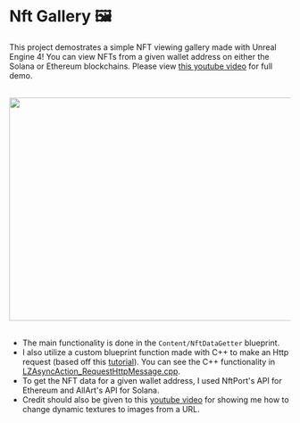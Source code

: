 # Nft Gallery 🖼️
This project demostrates a simple NFT viewing gallery made with Unreal Engine 4! You can view NFTs from a given wallet address on either the Solana or Ethereum blockchains. Please view [this youtube video](https://youtu.be/XgU5Lh2sHco) for full demo.

<br>
<div align="center">
<img src="demo.gif" width="700" height="400" />
</div>
<br>

 - The main functionality is done in the `Content/NftDataGetter` blueprint. 
 - I also utilize a custom blueprint function made with C++ to make an Http request (based off this [tutorial](https://www.tomlooman.com/unreal-engine-async-blueprint-http-json/)). You can see the C++ functionality in [LZAsyncAction_RequestHttpMessage.cpp](https://github.com/jjohnson5253/nftGallery/blob/main/Source/web3Bp/LZAsyncAction_RequestHttpMessage.cpp). 
 - To get the NFT data for a given wallet address, I used NftPort's API for Ethereum and AllArt's API for Solana. 
 - Credit should also be given to this [youtube video](https://www.youtube.com/watch?v=u6ns9U9sN5s) for showing me how to change dynamic textures to images from a URL.